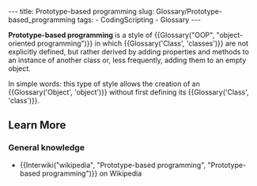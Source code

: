 --- title: Prototype-based programming slug: Glossary/Prototype-based\_programming tags: - CodingScripting - Glossary ---

**Prototype-based programming** is a style of {{Glossary("OOP", "object-oriented programming")}} in which {{Glossary('Class', 'classes')}} are not explicitly defined, but rather derived by adding properties and methods to an instance of another class or, less frequently, adding them to an empty object.  
  
In simple words: this type of style allows the creation of an {{Glossary('Object', 'object')}} without first defining its {{Glossary('Class', 'class')}}.

Learn More
----------

### General knowledge

-   {{Interwiki("wikipedia", "Prototype-based programming", "Prototype-based programming")}} on Wikipedia
